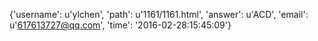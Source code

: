 {'username': u'ylchen', 'path': u'1161/1161.html', 'answer': u'ACD', 'email': u'617613727@qq.com', 'time': '2016-02-28:15:45:09'}